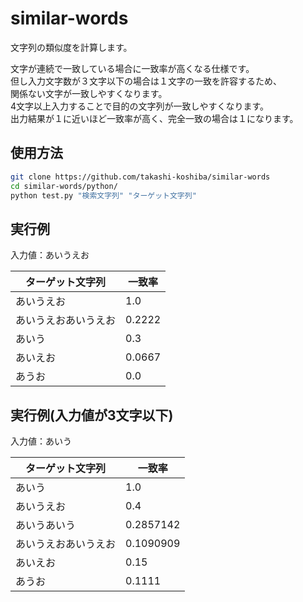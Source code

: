 # similar-words

文字列の類似度を計算します。
<p>文字が連続で一致している場合に一致率が高くなる仕様です。<br>
但し入力文字数が３文字以下の場合は１文字の一致を許容するため、<br>
関係ない文字が一致しやすくなります。<br>
4文字以上入力することで目的の文字列が一致しやすくなります。<br>
出力結果が１に近いほど一致率が高く、完全一致の場合は１になります。
</p>


<h2>使用方法</h2>

```bash
git clone https://github.com/takashi-koshiba/similar-words
cd similar-words/python/
python test.py "検索文字列" "ターゲット文字列"
```


<h2>実行例</h2>

<p>入力値：あいうえお</p>

| ターゲット文字列 | 一致率 |
| ------------- | ------------- |
|あいうえお| 1.0  |
|あいうえおあいうえお  | 0.2222 |
| あいう  | 0.3 |
| あいえお  | 0.0667 |
| あうお  | 0.0 |


<h2>実行例(入力値が3文字以下)</h2>

<p>入力値：あいう</p>

| ターゲット文字列 | 一致率 |
| ------------- | ------------- |
|あいう| 1.0  |
|あいうえお| 0.4  |
|あいうあいう| 0.2857142  |
|あいうえおあいうえお  | 0.1090909|
| あいえお  | 0.15|
| あうお  | 0.1111 |

<p></p>





